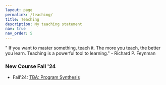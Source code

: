 ```yaml
---
layout: page
permalink: /teaching/
title: Teaching
description: My teaching statement
nav: true
nav_order: 5
---
```

" If you want to master something, teach it. The more you teach, the better you learn. Teaching is a powerful tool to learning." - Richard P. Feynman

### New Course Fall '24
-   Fall'24: [TBA: Program Synthesis]()
<!--                                                                                         
Three main goals can best describe my teaching or pedagogical method. These goals are based
on my experiences, first as a student and later during my experience while TA’ing, teaching and
working with students as a postdoctoral researcher. These goals are:
- Developing sufficient intrigue in students to follow the reading material for the class.
- Evolving the available course structures and teaching methodologies to meet the chang-
ing research and job market requirements.
- Creating an environment for learning where students feel comfortable asking questions
and giving meaningful feedback.

Following are some of the most relevant teaching and mentoring experiences I had during my
years as a PhD candidate and later as a postdoctoral researcher.


#### Teaching Assistant: Programming Languages Design and Implementation, Fall 2016:
<details>
  <summary>Read more</summary>
During my PhD at IISc, I had several chances to assist professors in their courses. Fortu-
nately, the TA’ing involved not only assessing the assignments and helping in designing exam
questions but also occasionally involved designing and teaching crucial topics I learned during
my research.
For instance, I was the TA for the course “Programming Language Design and Implementa-
tion” in Fall of 2016. It was a graduate-level course offered by Prof. Y. N. Srikant at IISc. The
course had an ambitious and novel goal; evolving a traditional “Compiler Design course” to the
changing research directions in the PL community worldwide. This included adding program-
ming languages and program verification topics, introducing functional programming basics,
etc.
It was one of the first such attempts in IISc, and I was fortunate to be a part of designing/teach-
ing some crucial topics. As a concrete example, since most modern programming languages’
front-end includes a type-checking phase which varies according to the language paradigms,
we included topics like type systems and language paradigms like functional, imperative, dy-
namic, static, typed, untyped, etc. I taught around 1-2 lectures covering these basics, followed
by two full classes to cover an introduction to functional programming using Haskell.
To access students’ learning, I helped Prof. Srikant design programming assignments (besides
mid-term and full-term examinations) using interesting programming problems from several
standard Haskell resources. One of the satisfactory experiences for me came from the fact that
at least two students went on to work in programming languages and related fields for their
PhD thesis.
</details>

#### Instructor: Lambda Calculus at IISs, CSA Summer School 2017: 
<details>
  <summary>Read more</summary>
Another enjoyable
teaching experience I had involved teaching an undergraduate course on Lambda calculus at
the yearly CSA Summer School (2017). Approximately 100 undergraduate students attended
this summer school from across the country. It was a unique experience as I had more freedom

to design the two-class course. The task was challenging as students generally had no prior
experience with programming language courses and came from varied backgrounds. It was in
contrast to the traditional courses at IISc, which have students selected through the GATE ex-
amination and thus, the instructor can assume a baseline background. To address this variance,
I took some critical steps to make the content accessible to everyone: Firstly, I decided to de-
fine a course on lambda calculus rather than a high-level course like functional programming;
this obviated the requirement of a common programming language. Furthermore, to make the
calculus concrete, I showed instances of Lambda Calculus in their favourite programming lan-
guages by actually building a few basic programs and showing live examples showcasing the
power of lambda and finally relating it to Haskell and JS.
</details>

#### Courses I would like to offer for the changing times: 
<details>
  <summary>Read more</summary>
I have gained some crucial insights regarding the courses and the teaching methodologies throughout my experience, first in the
Indian academic setting at IISc and later in the US Universities at Northeastern and Purdue.
For instance, I experienced that it is quintessential to have a good understanding of logic and its
relation to computation for good research in program verification. Unfortunately, such a course
is commonly unavailable for students in India at both undergraduate and graduate levels.
Given opportunities, I would like to offer such courses which are foundational and useful for
research, along with other traditional courses like Discrete Structures, Data structure and Al-
gorithms, Software Engineering, etc., at the Undergraduate level. At the Graduate level, I will
like to mix more cutting-edge courses like Programming Languages and Program Synthesis
with more foundational courses like Software Foundations and Principles of Type Theory.
</details>

#### Working with students: 
<details>
  <summary>Read more</summary>
At Purdue, I gained valuable experience in working with graduate
students. This came in two forms; first, I implicitly learned from Prof. Suresh Jagannathan
through his approach to mentoring other lab students and me. There are several important
things I picked up this way. For instance, to give helpful guidance, you need to develop good
listening skills; Secondly, it is important to enabling students to take charge of their research
while still being present to give high-level directions. This learning later helped me when I
started working more closely with a few students in the lab.
I worked on two main problems with a few students in the lab. One of the big challenges
and hence a significant learning opportunity in the process was ensuring that the student was
making progress. It is challenging because there is no single rule which fits all students. Some
students require a more hands-on approach with a closer look at their problems, while others
may thrive more in a hands-off setting. The key, which I again learnt from Prof. Suresh, is
to keep the communication with the student open and let the student candidly explain their
challenges, possibly through concrete examples.
In summary, I have learned many concrete skills that will benefit both teaching and mentoring
students. I have encountered several key limitations and challenges in these tasks and have
learnt from some of the best mentors and teachers, both implicitly by seeing them work and
explicitly by working with them. I plan to apply these skills and learning to my core philosophy
and principle for teaching to achieve the three pedagogical goals I am striving to achieve.
</details> -->